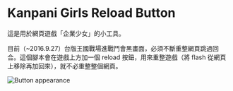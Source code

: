 Kanpani Girls Reload Button
==========================

這是用於網頁遊戲「企業少女」的小工具。

目前（~2016.9.27）台版王國戰場進戰鬥會黑畫面，必須不斷重整網頁跳過回合。這個腳本會在遊戲上方加一個 reload 按鈕，用來重整遊戲（將 flash 從網頁上移除再加回來），就不必重整整個網頁。

![Button appearance](https://i.imgur.com/bn0pfdJ.png)
